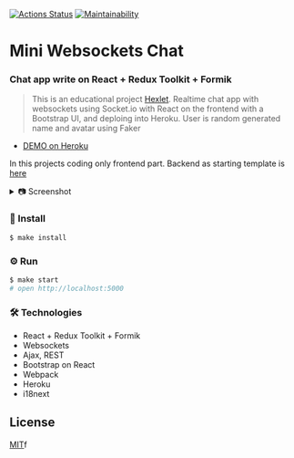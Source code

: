 [![Actions Status](https://github.com/voitd/mini-websockets-chat/workflows/slack-like-chat-ci/badge.svg)](https://github.com/voitd/mini-websockets-chat/actions?query=workflow%3A"slack-like-chat-ci")
[![Maintainability](https://api.codeclimate.com/v1/badges/3e8a891f7c8e7ce9f602/maintainability)](https://codeclimate.com/github/voitd/mini-websockets-chat/maintainability)

# Mini Websockets Chat

### Chat app write on React + Redux Toolkit + Formik

> This is an educational project [Hexlet](https://ru.hexlet.io/pages/about?utm_source=github&utm_medium=link&utm_campaign=webpack-package).
> Realtime chat app with websockets using Socket.io with React on the frontend with a Bootstrap UI, and
> deploing into Heroku.
> User is random generated name and avatar using Faker

- [DEMO on Heroku](https://aternoon-woodland-62064.herokuapp.com/)

In this projects coding only frontend part. Backend as starting template is [here](https://github.com/hexlet-components/projects-frontend-l4-server)

<details>
  <summary> 📷 Screenshot</summary>

  <img width="1372" alt="mini-slack-clone" src="https://user-images.githubusercontent.com/60138143/91916903-0d0fae80-ecc7-11ea-9bfd-5077580a0cd8.png">

</details>

### 💾 Install

```sh
$ make install
```

### ⚙️ Run

```sh
$ make start
# open http://localhost:5000
```

### 🛠 Technologies

- React + Redux Toolkit + Formik
- Websockets
- Ajax, REST
- Bootstrap on React
- Webpack
- Heroku
- i18next

## License

[MIT](https://choosealicense.com/licenses/mit/)f
